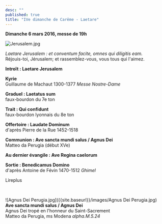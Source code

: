 ```yaml
---
desc: ""
published: true
title: "IVe dimanche de Carême - Laetare"
---
```





**Dimanche 6 mars 2016, messe de 19h**

![Jerusalem.jpg]({{site.baseurl}}/images/Jerusalem.jpg)


*Laetare Jerusalem : et conventum facite, omnes qui diligitis eam.*  
Réjouis-toi, Jérusalem; et rassemblez-vous, vous tous qui l'aimez.

**Introït : Laetare Jerusalem**

**Kyrie**  
Guillaume de Machaut 1300-1377 *Messe Nostre-Dame*

**Graduel : Laetatus sum**  
faux-bourdon du 7e ton

**Trait : Qui confidunt**  
faux-bourdon lyonnais du 8e ton

**Offertoire : Laudate Dominum**  
d'après Pierre de la Rue 1452-1518

**Communion : Ave sancta mundi salus / Agnus Dei**  
Matteo da Perugia (début XVe)

**Au dernier évangile : Ave Regina caelorum**  

**Sortie : Benedicamus Domino**  
d'après Antoine de Févin 1470-1512 *Ghimel*

Lireplus

&nbsp;

![Agnus Dei Perugia.jpg]({{site.baseurl}}/images/Agnus Dei Perugia.jpg)
**Ave sancta mundi salus / Agnus Dei**  
Agnus Dei tropé en l'honneur du Saint-Sacrement  
Matteo da Perugia, ms Modena *alpha.M.5.24*
